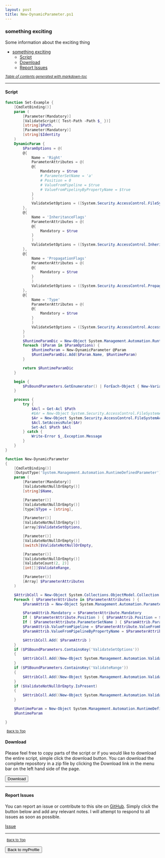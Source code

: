 ```yaml
---
layout: post
title: New-DynamicParameter.ps1
---
```


### something exciting

Some information about the exciting thing

- [something exciting](#something-exciting)
  - [Script](#script)
  - [Download](#download)
  - [Report Issues](#report-issues)

<small><i><a href='http://ecotrust-canada.github.io/markdown-toc/'>Table of contents generated with markdown-toc</a></i></small>

---

#### Script

```powershell
function Set-Example {
	[CmdletBinding()]
	param (
		[Parameter(Mandatory)]
		[ValidateScript({ Test-Path -Path $_ })]
		[string]$Path,
		[Parameter(Mandatory)]
		[string]$Identity
	)
	DynamicParam {
		$ParamOptions = @(
		@{
			Name = 'Right'
			ParameterAttributes = @(
			@{
				Mandatory = $true
				# ParameterSetName = 'a'
				# Position = 0
				# ValueFromPipeline = $true
				# ValueFromPipelinyByPropertyName = $true
			}
			)
			ValidateSetOptions = ([System.Security.AccessControl.FileSystemRights]).DeclaredMembers | Where-Object { $_.IsStatic } | Select-Object -ExpandProperty name
		},
		@{
			Name = 'InheritanceFlags'
			ParameterAttributes = @(
			@{
				Mandatory = $true
			}
			)
			ValidateSetOptions = ([System.Security.AccessControl.InheritanceFlags]).DeclaredMembers | Where-Object { $_.IsStatic } | Select-Object -ExpandProperty name
		},
		@{
			Name = 'PropagationFlags'
			ParameterAttributes = @(
			@{
				Mandatory = $true
			}
			)
			ValidateSetOptions = ([System.Security.AccessControl.PropagationFlags]).DeclaredMembers | Where-Object { $_.IsStatic } | Select-Object -ExpandProperty name
		},
		@{
			Name = 'Type'
			ParameterAttributes = @(
			@{
				Mandatory = $true
			}
			)
			ValidateSetOptions = ([System.Security.AccessControl.AccessControlType]).DeclaredMembers | Where-Object { $_.IsStatic } | Select-Object -ExpandProperty name
		}
		)
		$RuntimeParamDic = New-Object System.Management.Automation.RuntimeDefinedParameterDictionary
		foreach ($Param in $ParamOptions) {
			$RuntimeParam = New-DynamicParameter @Param
			$RuntimeParamDic.Add($Param.Name, $RuntimeParam)
		}

		return $RuntimeParamDic
	}

	begin {
		$PsBoundParameters.GetEnumerator() | ForEach-Object { New-Variable -Name $_.Key -Value $_.Value -ea 'SilentlyContinue' }
	}

	process {
		try {
			$Acl = Get-Acl $Path
			#$Ar = New-Object System.Security.AccessControl.FileSystemAccessRule('Everyone', 'FullControl', 'ContainerInherit,ObjectInherit', 'NoPropagateInherit', 'Allow')
			$Ar = New-Object System.Security.AccessControl.FileSystemAccessRule($Identity, $Right, $InheritanceFlags, $PropagationFlags, $Type)
			$Acl.SetAccessRule($Ar)
			Set-Acl $Path $Acl
		} catch {
			Write-Error $_.Exception.Message
		}
	}
}

function New-DynamicParameter
{
	[CmdletBinding()]
	[OutputType('System.Management.Automation.RuntimeDefinedParameter')]
	param (
		[Parameter(Mandatory)]
		[ValidateNotNullOrEmpty()]
		[string]$Name,

		[Parameter()]
		[ValidateNotNullOrEmpty()]
		[type]$Type = [string],

		[Parameter()]
		[ValidateNotNullOrEmpty()]
		[array]$ValidateSetOptions,

		[Parameter()]
		[ValidateNotNullOrEmpty()]
		[switch]$ValidateNotNullOrEmpty,

		[Parameter()]
		[ValidateNotNullOrEmpty()]
		[ValidateCount(2, 2)]
		[int[]]$ValidateRange,

		[Parameter()]
		[Array] $ParameterAttributes
	)

	$AttribColl = New-Object System.Collections.ObjectModel.Collection[System.Attribute]
	Foreach ( $ParameterAttribute in $ParameterAttributes ) {
		$ParamAttrib = New-Object System.Management.Automation.ParameterAttribute

		$ParamAttrib.Mandatory = $ParameterAttribute.Mandatory
		If ( $ParameterAttribute.Position ) { $ParamAttrib.Position = $ParameterAttribute.Position }
		If ( $ParameterAttribute.ParameterSetName ) { $ParamAttrib.ParameterSetName = $ParameterAttribute.ParameterSetName }
		$ParamAttrib.ValueFromPipeline = $ParameterAttribute.ValueFromPipeline
		$ParamAttrib.ValueFromPipelineByPropertyName = $ParameterAttribute.ValueFromPipelineByPropertyName

		$AttribColl.Add( $ParamAttrib )
	}
	if ($PSBoundParameters.ContainsKey('ValidateSetOptions'))
	{
		$AttribColl.Add((New-Object System.Management.Automation.ValidateSetAttribute($ValidateSetOptions)))
	}
	if ($PSBoundParameters.ContainsKey('ValidateRange'))
	{
		$AttribColl.Add((New-Object System.Management.Automation.ValidateRangeAttribute($ValidateRange)))
	}
	if ($ValidateNotNullOrEmpty.IsPresent)
	{
		$AttribColl.Add((New-Object System.Management.Automation.ValidateNotNullOrEmptyAttribute))
	}

	$RuntimeParam = New-Object System.Management.Automation.RuntimeDefinedParameter($Name, $Type, $AttribColl)
	$RuntimeParam

}
```

<span style="font-size:11px;"><a href="#"><i class="fas fa-caret-up" aria-hidden="true" style="color: white; margin-right:5px;"></i>Back to Top</a></span>

#### Download

Please feel free to copy parts of the script or if you would like to download the entire script, simple click the download button. You can download the complete repository in a zip file by clicking the Download link in the menu bar on the left hand side of the page.

<button class="btn" type="submit" onclick="window.open('http://agamar.domain.leigh-services.com:4000/powershell/functions/myProfile/New-DynamicParameter.ps1')">
    <i class="fa fa-cloud-download-alt">
    </i>
        Download
</button>

---

#### Report Issues

You can report an issue or contribute to this site on <a href="https://github.com/BanterBoy/scripts-blog/issues">GitHub</a>. Simply click the button below and add any relevant notes. I will attempt to respond to all issues as soon as possible.

<!-- Place this tag where you want the button to render. -->

<a class="github-button" href="https://github.com/BanterBoy/scripts-blog/issues/new?title=New-DynamicParameter.ps1&body=There is a problem with this function. Please find details below." data-show-count="true" aria-label="Issue BanterBoy/scripts-blog on GitHub">Issue</a>

---

<span style="font-size:11px;"><a href="#"><i class="fas fa-caret-up" aria-hidden="true" style="color: white; margin-right:5px;"></i>Back to Top</a></span>

<a href="/menu/_pages/myProfile.html">
    <button class="btn">
        <i class='fas fa-reply'>
        </i>
            Back to myProfile
    </button>
</a>

[1]: http://ecotrust-canada.github.io/markdown-toc
[2]: https://github.com/googlearchive/code-prettify
